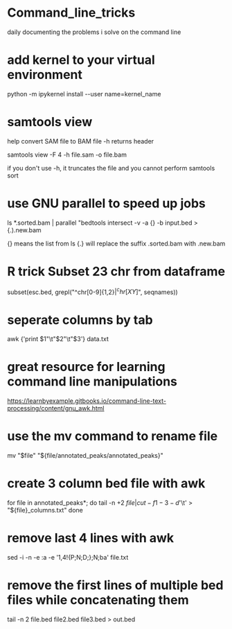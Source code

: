 # Command_line_tricks

daily documenting the problems i solve on the command line


# add kernel to your virtual environment

python -m ipykernel install --user name=kernel_name

# samtools view

help convert SAM file to BAM file 
-h returns header


samtools view -F 4 -h file.sam -o file.bam


if you don't use -h, it truncates the file and you cannot perform samtools sort

# use GNU parallel to speed up jobs
ls *.sorted.bam | parallel "bedtools intersect -v -a {} -b input.bed > {.).new.bam

{} means the list from ls
{.} will replace the suffix .sorted.bam with .new.bam

# R trick Subset 23 chr from dataframe

subset(esc.bed, grepl("^chr[0-9]{1,2}$|^chr[XY]$", seqnames))

# seperate columns by tab

awk {'print $1"\t"$2"\t"$3'} data.txt

# great resource for learning command line manipulations

https://learnbyexample.gitbooks.io/command-line-text-processing/content/gnu_awk.html

# use the mv command to rename file

mv "$file" "${file/annotated_peaks/annotated_peaks}"

# create 3 column bed file with awk

for file in annotated_peaks*; do
  tail -n +2 $file | cut -f1-3 -d$'\t' > "${file}_columns.txt"
done

# remove last 4 lines with awk

sed -i -n -e :a -e '1,4!{P;N;D;};N;ba' file.txt

# remove the first lines of multiple bed files while concatenating them

tail -n 2 file.bed file2.bed file3.bed > out.bed
